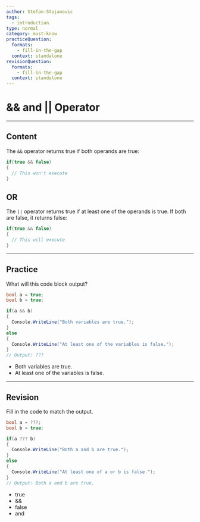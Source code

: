 ```yaml
---
author: Stefan-Stojanovic
tags:
  - introduction
type: normal
category: must-know
practiceQuestion:
  formats:
    - fill-in-the-gap
  context: standalone
revisionQuestion:
  formats:
    - fill-in-the-gap
  context: standalone
---
```


# && and || Operator

---

## Content

The `&&` operator returns true if both operands are true:

```csharp
if(true && false)
{
  // This won't execute
}
```

## OR
The `||` operator returns true if at least one of the operands is true. If both are false, it returns false:

```csharp
if(true && false)
{
  // This will execute
}
```

---

## Practice

What will this code block output?

```csharp
bool a = true;
bool b = true;

if(a && b)
{
  Console.WriteLine("Both variables are true.");
}
else
{
  Console.WriteLine("At least one of the variables is false.");
}
// Output: ???
```

- Both variables are true.
- At least one of the variables is false.

---

## Revision

Fill in the code to match the output.

```csharp
bool a = ???;
bool b = true;

if(a ??? b)
{
  Console.WriteLine("Both a and b are true.");
}
else
{
  Console.WriteLine("At least one of a or b is false.");
}
// Output: Both a and b are true.
```

- true
- &&
- false
- and